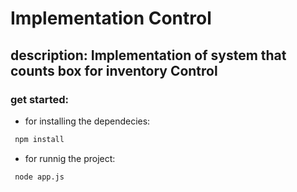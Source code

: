 # Implementation Control

## description: Implementation of system that counts box for inventory Control

### get started:

- for installing the dependecies:

```sh
 npm install
```

- for runnig the project:

```sh
 node app.js
```
